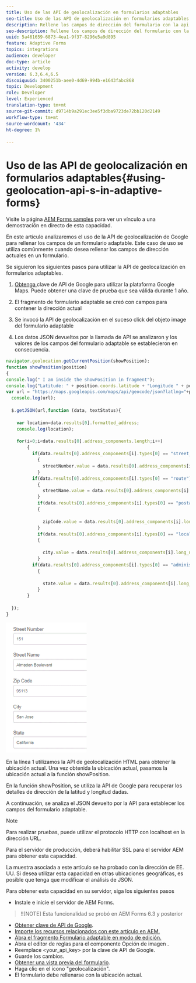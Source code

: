 ```yaml
---
title: Uso de las API de geolocalización en formularios adaptables
seo-title: Uso de las API de geolocalización en formularios adaptables
description: Rellene los campos de dirección del formulario con la api de geolocalización
seo-description: Rellene los campos de dirección del formulario con la api de geolocalización
uuid: 5a461659-6873-4ea1-9f37-8296e5a9d895
feature: Adaptive Forms
topics: integrations
audience: developer
doc-type: article
activity: develop
version: 6.3,6.4,6.5
discoiquuid: 3400251b-aee0-4d69-994b-e1643fabc868
topic: Development
role: Developer
level: Experienced
translation-type: tm+mt
source-git-commit: d9714b9a291ec3ee5f3dba9723de72bb120d2149
workflow-type: tm+mt
source-wordcount: '434'
ht-degree: 1%

---
```



# Uso de las API de geolocalización en formularios adaptables{#using-geolocation-api-s-in-adaptive-forms}

Visite la página [AEM Forms samples](https://forms.enablementadobe.com/content/samples/samples.html?query=0) para ver un vínculo a una demostración en directo de esta capacidad.

En este artículo analizaremos el uso de la API de geolocalización de Google para rellenar los campos de un formulario adaptable. Este caso de uso se utiliza comúnmente cuando desea rellenar los campos de dirección actuales en un formulario.

Se siguieron los siguientes pasos para utilizar la API de geolocalización en formularios adaptables.

1. [Obtenga ](https://developers.google.com/maps/documentation/javascript/get-api-key) clave de API de Google para utilizar la plataforma Google Maps. Puede obtener una clave de prueba que sea válida durante 1 año.

1. El fragmento de formulario adaptable se creó con campos para contener la dirección actual

1. Se invocó la API de geolocalización en el suceso click del objeto image del formulario adaptable

1. Los datos JSON devueltos por la llamada de API se analizaron y los valores de los campos del formulario adaptable se establecieron en consecuencia.

```javascript
navigator.geolocation.getCurrentPosition(showPosition);
function showPosition(position) 
{
console.log(" I am inside the showPosition in fragment");
console.log("Latitude: " + position.coords.latitude + "Longitude " + position.coords.longitude);
var url = "https://maps.googleapis.com/maps/api/geocode/json?latlng="+position.coords.latitude+","+position.coords.longitude+"&key=<your_api_key>";
  console.log(url);
  
  $.getJSON(url,function (data, textStatus){
    
    var location=data.results[0].formatted_address;
    console.log(location);
    
    for(i=0;i<data.results[0].address_components.length;i++)
        {
          if(data.results[0].address_components[i].types[0] == "street_number")
            {
              streetNumber.value = data.results[0].address_components[i].long_name;
            }
          if(data.results[0].address_components[i].types[0] == "route")
            {
              streetName.value = data.results[0].address_components[i].long_name;
            }
            if(data.results[0].address_components[i].types[0] == "postal_code")
            {
              
              zipCode.value = data.results[0].address_components[i].long_name;
            }
            if(data.results[0].address_components[i].types[0] == "locality")
            {
              
              city.value = data.results[0].address_components[i].long_name;
            }
          if(data.results[0].address_components[i].types[0] == "administrative_area_level_1")
            {
              
              state.value = data.results[0].address_components[i].long_name;
            }
        }
    
  });
}
```

![Campos rellenados con la api de geoloacción](assets/capture-4.gif)

En la línea 1 utilizamos la API de geolocalización HTML para obtener la ubicación actual. Una vez obtenida la ubicación actual, pasamos la ubicación actual a la función showPosition.

En la función showPosition, se utiliza la API de Google para recuperar los detalles de dirección de la latitud y longitud dadas.

A continuación, se analiza el JSON devuelto por la API para establecer los campos del formulario adaptable.

>[!NOTE]
>
>Para realizar pruebas, puede utilizar el protocolo HTTP con localhost en la dirección URL.
>
>Para el servidor de producción, deberá habilitar SSL para el servidor AEM para obtener esta capacidad.
>
>La muestra asociada a este artículo se ha probado con la dirección de EE. UU. Si desea utilizar esta capacidad en otras ubicaciones geográficas, es posible que tenga que modificar el análisis de JSON.

Para obtener esta capacidad en su servidor, siga los siguientes pasos

* Instale e inicie el servidor de AEM Forms.

>!![NOTE] Esta funcionalidad se probó en AEM Forms 6.3 y posterior
* [Obtener clave de API de Google](https://developers.google.com/maps/documentation/javascript/get-api-key).
* [Importe los recursos relacionados con este artículo en AEM.](assets/geolocationapi.zip)
* [Abra el fragmento Formulario adaptable en modo de edición.](http://localhost:4502/editor.html/content/forms/af/currentaddressfragment.html)
* Abra el editor de reglas para el componente Opción de imagen .
* Reemplace &lt;your_api_key> por la clave de API de Google.
* Guarde los cambios.
* [Obtener una vista previa del formulario](http://localhost:4502/content/dam/formsanddocuments/currentaddressfragment/jcr:content?wcmmode=disabled).
* Haga clic en el icono &quot;geolocalización&quot;.
* El formulario debe rellenarse con la ubicación actual.
